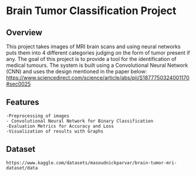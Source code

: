 # Brain Tumor Classification Project

## Overview

This project takes images of MRI brain scans and using neural networks puts them into 4 different categories judging on the form of tumor present if any. The goal of this project is to provide a tool for the identification of medical tumours. The system is built using a Convolutional Neural Network (CNN) and uses the design mentioned in the paper below:
https://www.sciencedirect.com/science/article/abs/pii/S1877750324001170#sec0025

## Features

    -Preprocessing of images
    - Convolutional Neural Network for Binary Classification
    -Evaluation Metrics for Accuracy and Loss
    -Visualization of results with Graphs

## Dataset

    https://www.kaggle.com/datasets/masoudnickparvar/brain-tumor-mri-dataset/data
